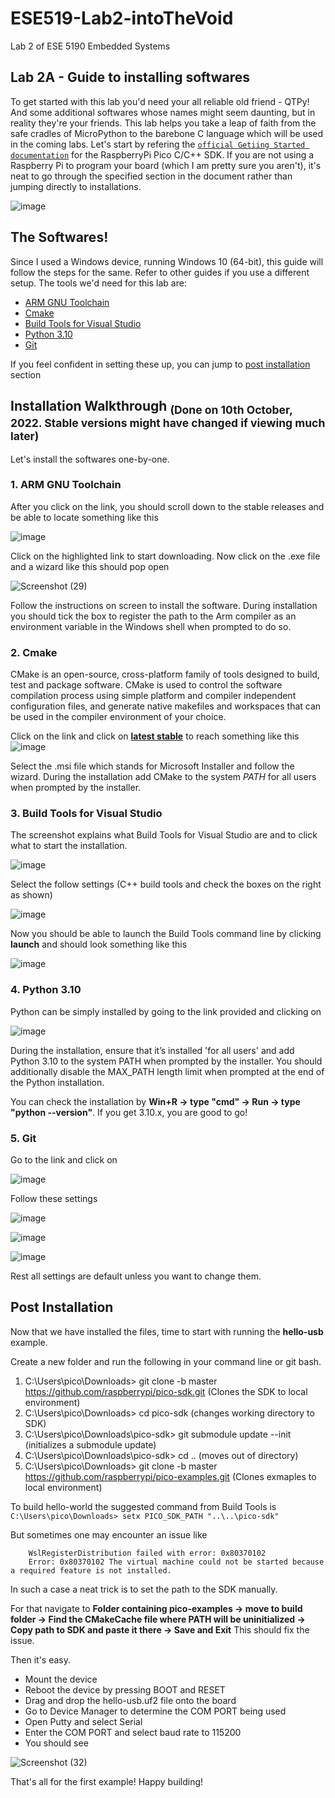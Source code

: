 # ESE519-Lab2-intoTheVoid
Lab 2 of ESE 5190 Embedded Systems 

## Lab 2A - Guide to installing softwares
To get started with this lab you'd need your all reliable old friend - QTPy! And some additional softwares whose names might seem daunting, but in reality they're your friends. This lab helps you take a leap of faith from the safe cradles of MicroPython to the barebone C language which will be used in the coming labs.
Let's start by refering the [`official Getiing Started documentation`](https://datasheets.raspberrypi.com/pico/getting-started-with-pico.pdf) for the RaspberryPi Pico C/C++ SDK. If you are not using a Raspberry Pi to program your board (which I am pretty sure you aren't), it's neat to go through the specified section in the document rather than jumping directly to installations.

![image](https://user-images.githubusercontent.com/36339255/194967732-4419a6c2-a2be-47da-908f-e176b47e74b0.png)

## The Softwares!
Since I used a Windows device, running Windows 10 (64-bit), this guide will follow the steps for the same. Refer to other guides if you use a different setup.
The tools we'd need for this lab are:
- [ARM GNU Toolchain](https://developer.arm.com/tools-and-software/open-source-software/developer-tools/gnu-toolchain/downloads)
- [Cmake](https://cmake.org/download/)
- [Build Tools for Visual Studio](https://visualstudio.microsoft.com/downloads/#build-tools-for-visual-studio-2022)
- [Python 3.10](https://www.python.org/downloads/windows/)
- [Git](https://git-scm.com/download/win)

If you feel confident in setting these up, you can jump to [post installation](/ESE519-Lab2-intoTheVoid/README#post-installation) section

## Installation Walkthrough <sub> (Done on 10th October, 2022. Stable versions might have changed if viewing much later) </sub>
Let's install the softwares one-by-one.
### 1. ARM GNU Toolchain

After you click on the link, you should scroll down to the stable releases and be able to locate something like this

![image](https://user-images.githubusercontent.com/36339255/194969391-e65a0ef4-803f-462e-9e52-d7f40902ecac.png)

Click on the highlighted link to start downloading. 
Now click on the .exe file and a wizard like this should pop open

![Screenshot (29)](https://user-images.githubusercontent.com/36339255/194969505-0a0d5180-0d07-4eb8-9334-e21670cae3e0.png)

Follow the instructions on screen to install the software. During installation you should tick the box to register the path to the Arm compiler as an environment variable in the Windows shell when prompted to do so.

### 2. Cmake

CMake is an open-source, cross-platform family of tools designed to build, test and package software. CMake is used to control the software compilation process using simple platform and compiler independent configuration files, and generate native makefiles and workspaces that can be used in the compiler environment of your choice. 

Click on the link and click on [**latest stable**](https://cmake.org/download/#latest) to reach something like this 
![image](https://user-images.githubusercontent.com/36339255/194969971-e7ae87d3-8f28-40c7-8944-67cc39d85bc6.png)

Select the .msi file which stands for Microsoft Installer and follow the wizard. During the installation add CMake to the system *PATH* for all users when prompted by the installer.

### 3. Build Tools for Visual Studio

The screenshot explains what Build Tools for Visual Studio are and to click what to start the installation.

![image](https://user-images.githubusercontent.com/36339255/194970533-8d14466b-409f-494b-a57e-dae1b3afbb89.png)

Select the follow settings (C++ build tools and check the boxes on the right as shown)

![image](https://user-images.githubusercontent.com/36339255/194970726-6b487a93-5078-46af-a168-c60263d8d783.png)

Now you should be able to launch the Build Tools command line by clicking **launch** and should look something like this

![image](https://user-images.githubusercontent.com/36339255/194970967-4c46758f-9ab1-464f-aaa9-5347d41aab03.png)

### 4. Python 3.10

Python can be simply installed by going to the link provided and clicking on 

![image](https://user-images.githubusercontent.com/36339255/194971153-a54f07b4-973c-4308-96f1-c7074a90e304.png)

During the installation, ensure that it’s installed 'for all users' and add Python 3.10 to the system PATH when prompted by
the installer. You should additionally disable the MAX_PATH length limit when prompted at the end of the Python
installation.

You can check the installation by **Win+R -> type "cmd" -> Run -> type "python --version"**. If you get 3.10.x, you are good to go!

### 5. Git

Go to the link and click on 

![image](https://user-images.githubusercontent.com/36339255/194971448-3b04e848-10b1-44a5-8c71-9e8ee0f7573e.png)

Follow these settings 

![image](https://user-images.githubusercontent.com/36339255/194972921-ac153570-22af-4f9b-ac1e-97a4aee41ecc.png)

![image](https://user-images.githubusercontent.com/36339255/194973215-05ed26b2-7c75-4204-ba5e-fe5f856a8ae3.png)

![image](https://user-images.githubusercontent.com/36339255/194973431-baa788ee-8916-4f2d-9430-dc04892eb3bf.png)

Rest all settings are default unless you want to change them.

## Post Installation
Now that we have installed the files, time to start with running the **hello-usb** example.

Create a new folder and run the following in your command line or git bash.

  1. C:\Users\pico\Downloads> git clone -b master https://github.com/raspberrypi/pico-sdk.git (Clones the SDK to local environment)
  2. C:\Users\pico\Downloads> cd pico-sdk (changes working directory to SDK)
  3. C:\Users\pico\Downloads\pico-sdk> git submodule update --init (initializes a submodule update)
  4. C:\Users\pico\Downloads\pico-sdk> cd .. (moves out of directory)
  5. C:\Users\pico\Downloads> git clone -b master https://github.com/raspberrypi/pico-examples.git (Clones exmaples to local environment)
  
To build hello-world the suggested command from Build Tools is  
  `C:\Users\pico\Downloads> setx PICO_SDK_PATH "..\..\pico-sdk"`

But sometimes one may encounter an issue like 
  ```Installing, this may take a few minutes...
      WslRegisterDistribution failed with error: 0x80370102
      Error: 0x80370102 The virtual machine could not be started because a required feature is not installed.
  ```
In such a case a neat trick is to set the path to the SDK manually.

For that navigate to **Folder containing pico-examples -> move to build folder -> Find the CMakeCache file where PATH will be uninitialized -> Copy path to SDK and paste it there -> Save and Exit** 
This should fix the issue.

Then it's easy.
  - Mount the device
  - Reboot the device by pressing BOOT and RESET
  - Drag and drop the hello-usb.uf2 file onto the board
  - Go to Device Manager to determine the COM PORT being used
  - Open Putty and select Serial
  - Enter the COM PORT and select baud rate to 115200
  - You should see
 
![Screenshot (32)](https://user-images.githubusercontent.com/36339255/194975261-2f185d91-b1b8-4e78-aae0-a1957f18bd97.png)

That's all for the first example! Happy building!

